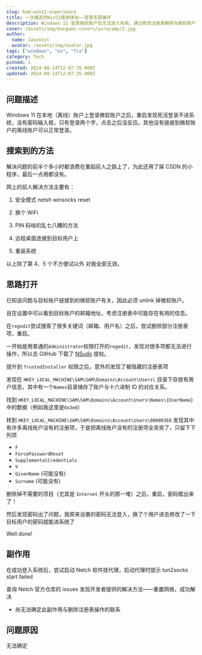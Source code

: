 ```yaml
---
slug: bad-win11-experience
title: 一次痛苦的Win11使用体验——登录无限循环
description: Windows 11 登录微软账户后无法进入系统，通过修改注册表删除与微软账户相关项，成功恢复
cover: /assets/img/bangumi-covers/yurucamp/2.jpg
author:
  name: Jasonzyt
  avatar: /assets/img/avatar.jpg
tags: ["windows", "os", "fix"]
category: Tech
pinned: 1
created: 2024-08-14T12:07:35.000Z
updated: 2024-08-14T12:07:35.000Z
---
```


## 问题描述

Windows 11 在本地（离线）账户上登录微软账户之后，重启发现死活登录不进系统，没有密码输入框，只有登录两个字，点击之后没反应。其他没有链接到微软账户的离线账户可以正常登录。

## 搜索到的方法

解决问题的前半个多小时都浪费在重蹈前人之路上了，为此还用了屎 CSDN 的小程序，最后一点用都没有。

网上的前人解决方法主要有：

1. 安全模式 netsh winsocks reset

2. 换个 WiFi

3. PIN 码啥的乱七八糟的方法

4. 远程桌面连接到目标用户上

5. 重装系统

以上除了第 4、5 个不方便试以外 对我全部无效。

## 思路打开

已知该问题与目标账户链接到的微软账户有关，因此必须 unlink 掉微软账户。

且在设置中可以看到目标账户的邮箱地址，考虑注册表中可能存在有用的信息。

在`regedit`尝试搜索了很多关键词（邮箱、用户名）之后，尝试删除部分注册表项，重启。

一开始是用普通的`Administrator`权限打开的`regedit`，发现对很多项都无法进行操作，所以去 GitHub 下载了 [NSudo](https://github.com/M2TeamArchived/NSudo) 提权。

提升到 `TrustedInstaller` 权限之后，意外的发现了被隐藏的注册表项

发现在 `HKEY_LOCAL_MACHINE\SAM\SAM\Domains\Account\Users\` 目录下存放有用户信息，其中有一个`Names`目录储存了账户与十六进制 ID 的对应关系。

找到 `HKEY_LOCAL_MACHINE\SAM\SAM\Domains\Account\Users\Names\{UserName}` 中的数据（例如我这里是`0x3e8`）

转到 `HKEY_LOCAL_MACHINE\SAM\SAM\Domains\Account\Users\000003E8` 发现其中有许多离线账户没有的注册项，于是把离线账户没有的注册项全突突了，只留下下列项

- `F`
- `ForcePasswordReset`
- `SupplementalCredentials`
- `V`
- `GivenName` (可能没有)
- `Surname` (可能没有)

删除掉不需要的项目（尤其是 `Internet` 开头的那一堆）之后，重启，密码框出来了！

然后发现密码出了问题，我原来设置的密码无法登入，换了个用户进去修改了一下目标用户的密码就能进系统了

Well done!

## 副作用

在成功登入系统后，尝试启动 Netch 软件挂代理，启动代理时提示 tun2socks start failed

查询 Netch 官方仓库的 issues 发现开发者提供的解决方法——重置网络，成功解决

- 尚无法确定此副作用与删除注册表操作的联系

## 问题原因

无法确定
